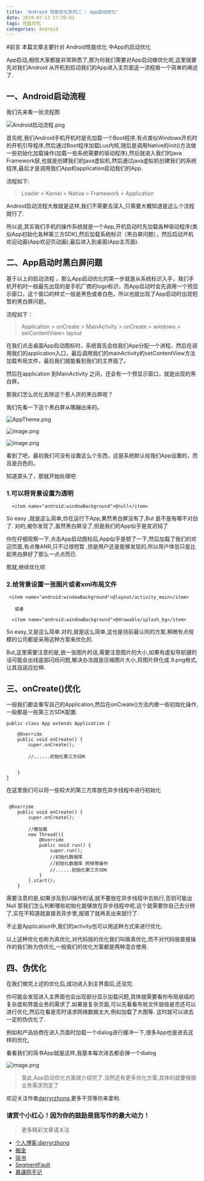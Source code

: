 ```yaml
---
title: 'Android 性能优化系列二 : App启动优化'
date: 2019-07-13 17:35:51
tags: 性能优化
categories: Android
---
```


#前言
本篇文章主要针对 Android性能优化 中App的启动优化

App启动,相信大家都是非常熟悉了,那为何我们需要对App启动做优化呢,这里就要先对我们Android 从开机到启动我们的App进入主页面这一流程做一个简单的阐述了.


## 一、Android启动流程


我们先来看一张流程图

![Android启动流程.png](https://upload-images.jianshu.io/upload_images/5549640-33fc4dabf7839c47.png?imageMogr2/auto-orient/strip%7CimageView2/2/w/1240)



首先呢,我们Android手机开机时是先加载一个Boot程序,有点类似Windows开机时的开机引导程序,然后通过Boot程序加载Lux内核,随后是调用Native的init()方法做一些初始化加载操作(加载一些系统需要的驱动程序),然后就进入我们的java Framework层,也就是创建我们的java虚拟机,然后通过java虚拟机创建我们的系统程序,最后才是调用我们App的application启动我们的App.

流程如下:
> Loader > Kernel > Native > Framework > Application

Android启动流程大致就是这样,我们不需要去深入,只需要大概知道是这么个流程就行了.

<!--more-->


所以说,其实我们手机的操作系统就是一个App,开机启动时先加载各种驱动程序(类似App初始化各种第三方SDK),然后加载系统标识（黑白屏问题），然后启动开机欢迎动画(App欢迎页动画),最后进入到桌面(App主页面).

## 二、App启动时黑白屏问题

基于以上的启动流程 ，那么App启动优化的第一步就是从系统标识入手，我们手机开机时一般最先出现的是手机厂商的logo标识，而App启动时会先调用一个预显示窗口，这个窗口的样式一般是黑色或者白色，所以也就出现了App启动时出现短暂的黑白屏问题，


流程如下：

>  Application > onCreate > MainActivity > onCreate > windows > setContentView> layout

在我们点击桌面App启动图标时，系统首先会给我们App分配一个进程，然后在调用我们的application入口，最后调用我们的mainActivity的setContentView方法加载布局文件，最后我们就能看到我们的主界面了。

然后在application 到MainActivity 之间，还会有一个预显示窗口，就是出现的黑白屏。

那我们怎么优化去除这个惹人厌的黑白屏呢？

我们先看一下这个黑白屏从哪蹦出来的。

![AppTheme.png](https://upload-images.jianshu.io/upload_images/5549640-2c04c3ec92759272.png?imageMogr2/auto-orient/strip%7CimageView2/2/w/1240)


![image.png](https://upload-images.jianshu.io/upload_images/5549640-5feb833ca674709e.png?imageMogr2/auto-orient/strip%7CimageView2/2/w/1240)


![image.png](https://upload-images.jianshu.io/upload_images/5549640-8735fd4be8a1fd79.png?imageMogr2/auto-orient/strip%7CimageView2/2/w/1240)

看到了吧，最初我们可没有设置这么个东西，这是系统默认给我们App设置的，而且是白色的。

知道源头了，那就开始处理吧

### 1.可以将背景设置为透明

```
  <item name="android:windowBackground">@null</item>

```
So easy ,就是这么简单,你在运行下App,果然黑白屏没有了,But 是不是有哪不对劲了.
对的,被你发现了,虽然黑白屏没了,但是我们的App似乎是变迟钝了

你在仔细观察一下,点击App启动图标后,App似乎是顿了一下,然后加载了我们的欢迎页面,有点像ANR,只不过很短暂 ,但是用户还是能够发现的,所以用户体验只是比起黑白屏好了那么一点点而已.

那就,继续优化呗

### 2.给背景设置一张图片或者xml布局文件

```
 <item name="android:windowBackground">@layout/activity_main</item>
    
   或者

  <item name="android:windowBackground">@drawable/splash_bg</item>

```

So easy,又是这么简单.对的,就是这么简单,这也是目前最认同的方案,稍微有点规模的公司都是采用这种方案来优化的.

But,这里需要注意的是,放一张图片的话,需要注意图片的大小,如果有虚拟导航键的话可能会出线底部闪烁问题,解决办法就是压缩图片大小,将图片转化成.9.png格式,让其自适应拉伸.

## 三、onCreate()优化

一般我们都会重写自己的Application,然后在onCreate()方法内做一些初始化操作,
一般都是一些第三方SDK配置.

```
public class App extends Application {

    @Override
    public void onCreate() {
        super.onCreate();
        
        //......初始化第三方SDK
        
        
    }
}

```

在这里我们可以将一些较大的第三方库放在异步线程中进行初始化

```

 @Override
    public void onCreate() {
        super.onCreate();

        //懒加载
        new Thread(){
            @Override
            public void run() {
                super.run();
                //初始化数据库
                //初始化数据库 网络等操作
                //......初始化第三方SDK
            }
        }.start();
    }
```

需要注意的是,如果涉及到UI操作的话,就不要放在异步线程中去执行,否则可能出Null
那我们怎么判断哪些初始化能够放在异步线程中呢,这个就需要你自己去分辨了,实在不知道就直接丢异步里,报错了就再丢出来就行了.

不止是Application中,我们的activity也可以用这种方式来进行优化.

以上这种优化也称为真优化,对代码层的优化我们叫做真优化,而不对代码层直接操作的我们称为伪优化,一般我们的优化方案都是两种混合使用.

## 四、伪优化

在我们做完上述的优化后,成功进入到主界面后,还没完.

你可能会发现进入主界面也会出现部分显示加载问题,具体就需要看你布局层级的复杂度和界面业务的需求了.如果是复杂页面,可以先看看布局文件层级是否还可以进行优化,然后在看是否时请求网络数据太大,例如加载了大图等. 这时就可以进去一定的伪优化了.

例如和产品协商在进入页面时加载一个dialog进行缓冲一下,很多App也是进去这样的优化,

看看我们的简书App就是这样,我基本每次进去都会弹一个dialog

![image.png](https://upload-images.jianshu.io/upload_images/5549640-8215ca9d6d469d44.png?imageMogr2/auto-orient/strip%7CimageView2/2/w/240)


> 至此,App启动优化方案就介绍完了.当然还有更多优化方案,具体的就要根据业务需求而定了


欢迎关注作者[darryrzhong](http://www.darryrzhong.xyz),更多干货等你来拿哟.

### 请赏个小红心！因为你的鼓励是我写作的最大动力！
>更多精彩文章请关注
- [个人博客:darryrzhong](http://www.darryrzhong.xyz)
- [掘金](https://juejin.im/user/5a6c3b19f265da3e49804988)
- [简书](https://www.jianshu.com/users/b7fdf53ec0b9/timeline)
- [SegmentFault](https://segmentfault.com/u/darryrzhong_5ac59892a5882/articles)
- [慕课网手记](https://www.imooc.com/u/6733207)




